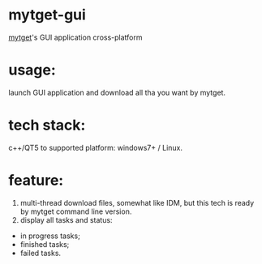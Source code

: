 # mytget-gui
[mytget](https://github.com/lytsing/mytget)'s GUI application cross-platform

# usage:
launch GUI application and download all tha you want by mytget.

# tech stack:
c++/QT5
to supported platform: windows7+ / Linux.

# feature:
1. multi-thread download files, somewhat like IDM, but this tech is ready by mytget command line version.
2. display all tasks and status:
  * in progress tasks; 
  * finished tasks;
  * failed tasks.

